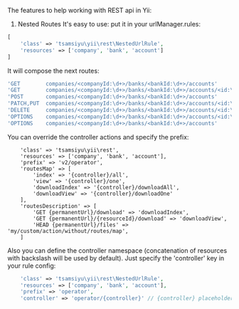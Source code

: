 The features to help working with REST api in Yii:

1) Nested Routes
It's easy to use:
put it in your urlManager.rules:

```php
[
    'class' => 'tsamsiyu\yii\rest\NestedUrlRule',
    'resources' => ['company', 'bank', 'account']
]
```

It will compose the next routes:

```php
'GET        companies/<companyId:\d+>/banks/<bankId:\d+>/accounts'          => 'company/bank/account/index',
'GET        companies/<companyId:\d+>/banks/<bankId:\d+>/accounts/<id:\d+>' => 'company/bank/account/view',
'POST       companies/<companyId:\d+>/banks/<bankId:\d+>/accounts'          => 'company/bank/account/create',
'PATCH,PUT  companies/<companyId:\d+>/banks/<bankId:\d+>/accounts/<id:\d+>' => 'company/bank/account/update',
'DELETE     companies/<companyId:\d+>/banks/<bankId:\d+>/accounts/<id:\d+>' => 'company/bank/account/delete',
'OPTIONS    companies/<companyId:\d+>/banks/<bankId:\d+>/accounts/<id:\d+>' => 'company/bank/account/options',
'OPTIONS    companies/<companyId:\d+>/banks/<bankId:\d+>/accounts'          => 'company/bank/account/options',
```

You can override the controller actions and specify the prefix:

```
    'class' => 'tsamsiyu\yii\rest',
    'resources' => ['company', 'bank', 'account'],
    'prefix' => 'v2/operator',
    'routesMap' => [
        'index' => '{controller}/all',
        'view' => '{controller}/one',
        'downloadIndex' => '{controller}/downloadAll',
        'downloadView' => '{controller}/downloadOne'
    ],
    'routesDescription' => [
        'GET {permanentUrl}/download' => 'downloadIndex',
        'GET {permanentUrl}/{resourceId}/download' => 'downloadView',
        'HEAD {permanentUrl}/files' => 'my/custom/action/without/routes/map',
    ]
```

Also you can define the controller namespace (concatenation of resources with backslash will be used by default).
Just specify the 'controller' key in your rule config:

```php
    'class' => 'tsamsiyu\yii\rest\NestedUrlRule',
    'resources' => ['company', 'bank', 'account'],
    'prefix' => 'operator',
    'controller' => 'operator/{controller}' // {controller} placeholder is "company/bank/account"
```